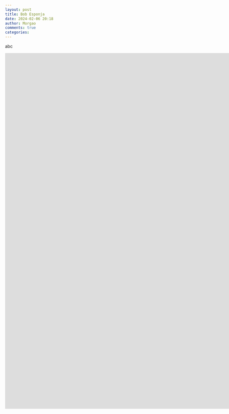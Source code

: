 ```yaml
---
layout: post
title: Bob Esponja
date: 2024-02-06 20:18
author: Morgao
comments: true
categories: 
---
```

<!-- wp:paragraph -->
<p>abc</p>
<!-- /wp:paragraph -->

<!-- wp:html -->
<iframe src="https://docs.google.com/presentation/d/e/2PACX-1vQ2AYHlOynV3PuJfdxbyIkfZNZZU6lh8U01yIxBzQmMlUAx-fABajoVzsx0D3htdg/embed?start=false&loop=true&delayms=3000" frameborder="0" width="1890" height="1163" allowfullscreen="true" mozallowfullscreen="true" webkitallowfullscreen="true"></iframe>
<!-- /wp:html -->
